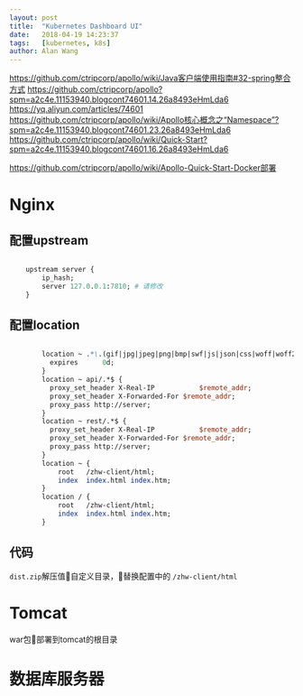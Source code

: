 ```yaml
---
layout: post
title:  "Kubernetes Dashboard UI"
date:   2018-04-19 14:23:37
tags:   [kubernetes, k8s]
author: Alan Wang
---
```


https://github.com/ctripcorp/apollo/wiki/Java客户端使用指南#32-spring整合方式
https://github.com/ctripcorp/apollo?spm=a2c4e.11153940.blogcont74601.14.26a8493eHmLda6
https://yq.aliyun.com/articles/74601
https://github.com/ctripcorp/apollo/wiki/Apollo核心概念之“Namespace”?spm=a2c4e.11153940.blogcont74601.23.26a8493eHmLda6
https://github.com/ctripcorp/apollo/wiki/Quick-Start?spm=a2c4e.11153940.blogcont74601.16.26a8493eHmLda6

https://github.com/ctripcorp/apollo/wiki/Apollo-Quick-Start-Docker部署


# Nginx 

## 配置upstream
```perl

    upstream server {
        ip_hash;
        server 127.0.0.1:7810; # 请修改
    }
```
## 配置location
```perl

        location ~ .*\.(gif|jpg|jpeg|png|bmp|swf|js|json|css|woff|woff2|ttf|html|coffee|map|mp3|wav)$ {
          expires      0d;
        }
        location ~ api/.*$ {
          proxy_set_header X-Real-IP           $remote_addr;
          proxy_set_header X-Forwarded-For $remote_addr;
          proxy_pass http://server;
        }
        location ~ rest/.*$ {
          proxy_set_header X-Real-IP           $remote_addr;
          proxy_set_header X-Forwarded-For $remote_addr;
          proxy_pass http://server;
        }
        location ~ {
            root   /zhw-client/html;
            index  index.html index.htm;
        }
        location / {
            root   /zhw-client/html;
            index  index.html index.htm;
        }
```

## 代码  
`dist.zip`解压值自定义目录，替换配置中的 `/zhw-client/html`


# Tomcat

war包部署到tomcat的根目录

# 数据库服务器